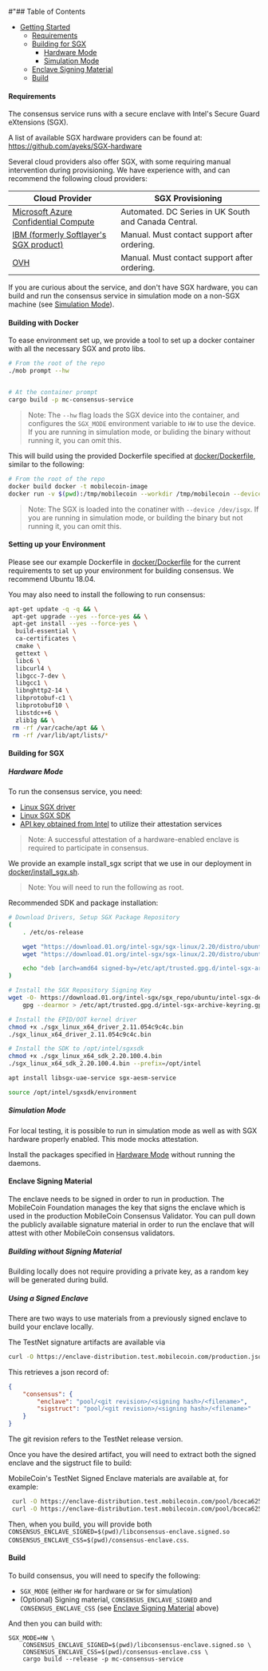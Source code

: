 #"## Table of Contents

  - [Getting Started](#getting-started)
    - [Requirements](#requirements)
    - [Building for SGX](#building-for-sgx)
      - [Hardware Mode](#hardware-mode)
      - [Simulation Mode](#simulation-mode)
    - [Enclave Signing Material](#enclave-signing-material)
    - [Build](#build)

#### Requirements

The consensus service runs with a secure enclave with Intel's Secure Guard eXtensions (SGX).

A list of available SGX hardware providers can be found at: https://github.com/ayeks/SGX-hardware

Several cloud providers also offer SGX, with some requiring manual intervention during provisioning. We have experience with, and can recommend the following cloud providers:

| Cloud Provider | SGX Provisioning |
| -------- | -------- |
| [Microsoft Azure Confidential Compute](http://aka.ms/azurecc) | Automated. DC Series in UK South and Canada Central. |
| [IBM (formerly Softlayer's SGX product)](https://www.ibm.com/cloud/blog/data-use-protection-ibm-cloud-using-intel-sgx) | Manual. Must contact support after ordering. |
| [OVH](https://www.ovh.com/world/dedicated-servers/software-guard-extensions/) | Manual. Must contact support after ordering. |

If you are curious about the service, and don't have SGX hardware, you can build and run the consensus service in simulation mode on a non-SGX machine (see [Simulation Mode](#simulation-mode)).

#### Building with Docker

To ease environment set up, we provide a tool to set up a docker container with all the necessary SGX and proto libs.

```bash
# From the root of the repo
./mob prompt --hw


# At the container prompt
cargo build -p mc-consensus-service
```

>Note: The `--hw` flag loads the SGX device into the container, and configures the `SGX_MODE` environment variable to `HW` to use the device. If you are running in simulation mode, or buliding the binary without running it, you can omit this.

This will build using the provided Dockerfile specified at [docker/Dockerfile](../../docker/Dockerfile), similar to the following:

```bash
# From the root of the repo
docker build docker -t mobilecoin-image
docker run -v $(pwd):/tmp/mobilecoin --workdir /tmp/mobilecoin --device /dev/isgx -it mobilecoin-image /bin/bash
```

>Note: The SGX is loaded into the conatiner with `--device /dev/isgx`. If you are running in simulation mode, or building the binary but not running it, you can omit this.

#### Setting up your Environment

Please see our example Dockerfile in [docker/Dockerfile](../../docker/Dockerfile) for the current requirements to set up your environment for building consensus. We recommend Ubuntu 18.04.

You may also need to install the following to run consensus:

```bash
apt-get update -q -q && \
 apt-get upgrade --yes --force-yes && \
 apt-get install --yes --force-yes \
  build-essential \
  ca-certificates \
  cmake \
  gettext \
  libc6 \
  libcurl4 \
  libgcc-7-dev \
  libgcc1 \
  libnghttp2-14 \
  libprotobuf-c1 \
  libprotobuf10 \
  libstdc++6 \
  zlib1g && \
 rm -rf /var/cache/apt && \
 rm -rf /var/lib/apt/lists/*
```

#### Building for SGX

##### Hardware Mode

To run the consensus service, you need:
- [Linux SGX driver](https://github.com/intel/linux-sgx-driver)
- [Linux SGX SDK](https://github.com/intel/linux-sgx)
-  [API key obtained from Intel](https://api.portal.trustedservices.intel.com/EPID-attestation) to utilize their attestation services
>Note: A successful attestation of a hardware-enabled enclave is required to participate in consensus.

We provide an example install_sgx script that we use in our deployment in [docker/install_sgx.sh](../../docker/install_sgx.sh).

>Note: You will need to run the following as root.

Recommended SDK and package installation:

```bash
# Download Drivers, Setup SGX Package Repository
(
	. /etc/os-release

	wget "https://download.01.org/intel-sgx/sgx-linux/2.20/distro/ubuntu${VERSION_ID}-server/sgx_linux_x64_sdk_2.20.100.4.bin"
	wget "https://download.01.org/intel-sgx/sgx-linux/2.20/distro/ubuntu${VERSION_ID}-server/sgx_linux_x64_driver_2.11.54c9c4c.bin"

	echo "deb [arch=amd64 signed-by=/etc/apt/trusted.gpg.d/intel-sgx-archive-keyring.gpg] https://download.01.org/intel-sgx/sgx_repo/ubuntu/ ${UBUNTU_CODENAME} main" > /etc/apt/sources.list.d/intel-sgx.list
)

# Install the SGX Repository Signing Key
wget -O- https://download.01.org/intel-sgx/sgx_repo/ubuntu/intel-sgx-deb.key | \
	gpg --dearmor > /etc/apt/trusted.gpg.d/intel-sgx-archive-keyring.gpg

# Install the EPID/OOT kernel driver
chmod +x ./sgx_linux_x64_driver_2.11.054c9c4c.bin
./sgx_linux_x64_driver_2.11.054c9c4c.bin

# Install the SDK to /opt/intel/sgxsdk
chmod +x ./sgx_linux_x64_sdk_2.20.100.4.bin
./sgx_linux_x64_sdk_2.20.100.4.bin --prefix=/opt/intel

apt install libsgx-uae-service sgx-aesm-service

source /opt/intel/sgxsdk/environment
```

##### Simulation Mode

For local testing, it is possible to run in simulation mode as well as with SGX hardware properly enabled. This mode mocks attestation.

Install the packages specified in [Hardware Mode](#hardware-mode) without running the daemons.

#### Enclave Signing Material

The enclave needs to be signed in order to run in production. The MobileCoin Foundation manages the key that signs the enclave which is used in the production MobileCoin Consensus Validator. You can pull down the publicly available signature material in order to run the enclave that will attest with other MobileCoin consensus validators.

##### Building without Signing Material

Building locally does not require providing a private key, as a random key will be generated during build.

##### Using a Signed Enclave

There are two ways to use materials from a previously signed enclave to build your enclave locally.

The TestNet signature artifacts are available via

```bash
curl -O https://enclave-distribution.test.mobilecoin.com/production.json
```

This retrieves a json record of:

```json
{
    "consensus": {
        "enclave": "pool/<git revision>/<signing hash>/<filename>",
        "sigstruct": "pool/<git revision>/<signing hash>/<filename>"
    }
}
```

The git revision refers to the TestNet release version.

Once you have the desired artifact, you will need to extract both the signed enclave and the sigstruct file to build:

MobileCoin's TestNet Signed Enclave materials are available at, for example:

```bash
 curl -O https://enclave-distribution.test.mobilecoin.com/pool/bceca6256b2ad9a6ccc1b88c109687365677f0c9/bf7fa957a6a94acb588851bc8767eca5776c79f4fc2aa6bcb99312c3c386c/libconsensus-enclave.signed.so
 curl -O https://enclave-distribution.test.mobilecoin.com/pool/bceca6256b2ad9a6ccc1b88c109687365677f0c9/bf7fa957a6a94acb588851bc8767eca5776c79f4fc2aa6bcb99312c3c386c/consensus-enclave.css
```

Then, when you build, you will provide both `CONSENSUS_ENCLAVE_SIGNED=$(pwd)/libconsensus-enclave.signed.so CONSENSUS_ENCLAVE_CSS=$(pwd)/consensus-enclave.css`.

#### Build

To build consensus, you will need to specify the following:

* `SGX_MODE` (either `HW` for hardware or `SW` for simulation)
* (Optional) Signing material, `CONSENSUS_ENCLAVE_SIGNED` and `CONSENSUS_ENCLAVE_CSS` (see [Enclave Signing Material](#enclave-signing-material) above)

And then you can build with:

```
SGX_MODE=HW \
    CONSENSUS_ENCLAVE_SIGNED=$(pwd)/libconsensus-enclave.signed.so \
    CONSENSUS_ENCLAVE_CSS=$(pwd)/consensus-enclave.css \
    cargo build --release -p mc-consensus-service
```
